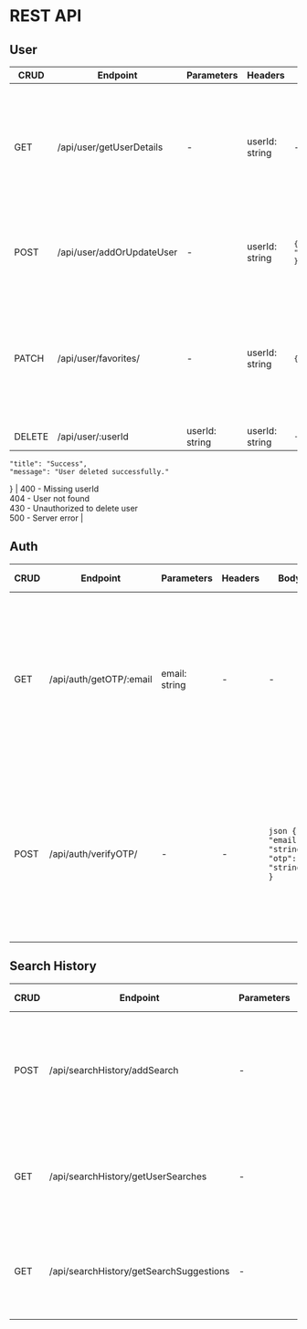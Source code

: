 # REST API

## User

| CRUD   | Endpoint                   | Parameters | Headers        | Body                                                | Description                                | Response                                                                                         | Possible Errors                                  |
|--------|----------------------------|------------|----------------|-----------------------------------------------------|--------------------------------------------|-------------------------------------------------------------------------------------------------|-------------------------------------------------|
| GET    | /api/user/getUserDetails    | -  | userId: string | - | Returns user details by ID                  | <pre> { "title": "Success", <br>"message": "User details fetched successfully.", <br>"data": { "id": "string", "first_name": "string", "last_name": "string", <br>"phone": "string", "address": "string", "profilePicture": "string", "role": "string", <br>"authMethod": "string", "location": { "latitude": number, "longitude": number }, <br>"loved_Hotels": {}, "created_at": "date" } }<pre> | 400 - Missing userId<br>404 - User not found<br>500 - Server error |
| POST   | /api/user/addOrUpdateUser   | -  | userId: string | <pre>{ "first_name": "string", "last_name": "string", "phone"?: "string", "address"?: "string", "profile_picture"?: "string" }</pre> | Creates a new user or updates existing user by ID | <pre>1. { "message": "User added successfully", "userId": "newUserId" }<br>2. { "message": "User updated successfully" }</pre> | 400 - Missing required fields<br>400 - Error adding/updating user<br>500 - Server error |
| PATCH  | /api/user/favorites/ | - | userId: string | <pre>{ "hotelId": "string", "action": "add" or "remove" }</pre> | Updates user's favorite hotels list (add or remove) | <pre>{ "title": "Success", "message": "Loved hotels updated successfully.", "hotelId": "string", "action": "add" or "remove", "updatedList": ["string"], "userId": "string" }</pre> | 400 - Missing hotelId or action<br>400 - Illegal action (not "add" or "remove")<br>404 - User or hotel not found<br>400/500 - Server or database error |
| DELETE | /api/user/:userId | userId: string | userId: string | <pre>-</pre> | Deletes user by ID | <pre>{
    "title": "Success",
    "message": "User deleted successfully."
}</pre> | 400 - Missing userId<br>404 - User not found<br>430 - Unauthorized to delete user<br>500 - Server error |

## Auth

| CRUD   | Endpoint                   | Parameters    | Headers | Body                                          | Description                   | Response                                                                                         | Possible Errors                                               |
|--------|----------------------------|---------------|---------|-----------------------------------------------|-------------------------------|-------------------------------------------------------------------------------------------------|--------------------------------------------------------------|
| GET    | /api/auth/getOTP/:email     | email: string | -       | -                                             | Sends an OTP code to the provided email | ```json { "title": "OTP Sent", "message": "A one-time password has been sent to your email address." }``` | 400 - Missing email address<br>500 - Failed to save OTP to DB<br>500 - Failed to send OTP email<br>500 - Server error |
| POST   | /api/auth/verifyOTP/        | -             | -       | ```json { "email": "string", "otp": "string" }``` | Verifies the sent OTP code      | ```json { "title": "OTP Verified", "message": "Verification successful. You may continue." }```  | 400 - Missing parameters<br>404 - OTP not found<br>401 - Invalid OTP<br>410 - OTP expired<br>500 - Failed to delete OTP<br>500 - Server error |

## Search History

| CRUD   | Endpoint                      | Parameters | Headers  | Body                          | Description                                  | Response                                                                                     | Possible Errors                                  |
|--------|-------------------------------|------------|----------|-------------------------------|----------------------------------------------|-----------------------------------------------------------------------------------------------|-------------------------------------------------|
| POST   | /api/searchHistory/addSearch   | -          | userId   | ```json { "query": "string" }``` | Adds a new search for the user (if not already exists) | ```json { "title": "Success", "message": "Search saved successfully." }```                   | 400 - Missing required fields<br>409 - Search already exists<br>500 - Server error |
| GET    | /api/searchHistory/getUserSearches | -      | userId   | -                             | Returns all user searches ordered by time descending | ```json { "title": "Success", "message": "User searches fetched successfully.", "data": ["query1", "query2", "..."] }``` | 400 - Missing userId<br>404 - No searches found<br>500 - Server error |
| GET    | /api/searchHistory/getSearchSuggestions | - | -        | ```json { "query": "string" }``` | Searches for suggestions based on partial text | ```json { "title": "Success", "message": "User searches fetched successfully.", "data": ["suggestion1", "suggestion2", "..."] }``` | 400 - Missing query field<br>404 - No suggestions found<br>500 - Server error |
